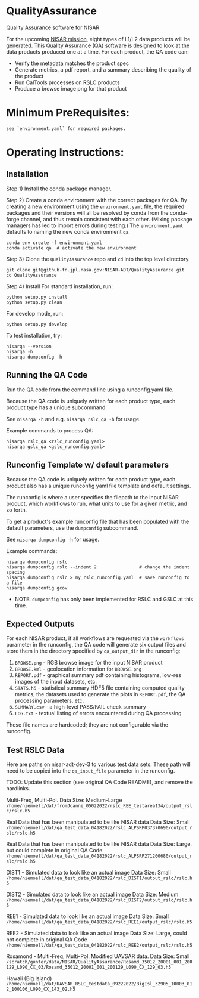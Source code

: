 # QualityAssurance
Quality Assurance software for NISAR

For the upcoming [NISAR mission](https://nisar.jpl.nasa.gov/),
eight types of L1/L2 data products will be generated.
This Quality Assurance (QA) software is designed to look at the data products
produced one at a time. For each product, the QA code can:
- Verify the metadata matches the product spec
- Generate metrics, a pdf report, and a summary describing the quality of the product
- Run CalTools processes on RSLC products
- Produce a browse image png for that product

# Minimum PreRequisites:
```
see `environment.yaml` for required packages.
```

# Operating Instructions:

## Installation

Step 1) Install the conda package manager.

Step 2) Create a conda environment with the correct packages for QA.
By creating a new environment using the `environment.yaml` file, the required packages and their versions will all be resolved by conda from the conda-forge channel, and thus remain consistent with each other. (Mixing package managers has led to import errors during testing.) The `environment.yaml` defaults to naming the new conda environment `qa`.
```
conda env create -f environment.yaml
conda activate qa  # activate the new environment
```

Step 3) Clone the `QualityAssurance` repo and `cd` into the top level directory.
```
git clone git@github-fn.jpl.nasa.gov:NISAR-ADT/QualityAssurance.git
cd QualityAssurance
```

Step 4) Install
For standard installation, run:
```
python setup.py install
python setup.py clean
```

For develop mode, run:
```
python setup.py develop
```

To test installation, try:
```
nisarqa --version
nisarqa -h
nisarqa dumpconfig -h
```

## Running the QA Code

Run the QA code from the command line using a runconfig.yaml file.

Because the QA code is uniquely written for each product type, each product
type has a unique subcommand.

See `nisarqa -h` and e.g. `nisarqa rslc_qa -h` for usage.

Example commands to process QA:
```
nisarqa rslc_qa <rslc_runconfig.yaml>
nisarqa gslc_qa <gslc_runconfig.yaml>
```

## Runconfig Template w/ default parameters
Because the QA code is uniquely written for each product type, each product
also has a unique runconfig yaml file template and default settings.

The runconfig is where a user specifies the filepath to the input NISAR product,
which workflows to run, what units to use for a given metric, and so forth.

To get a product's example runconfig file that has been populated with
the default parameters, use the `dumpconfig` subcommand.

See `nisarqa dumpconfig -h` for usage.

Example commands:
```
nisarqa dumpconfig rslc
nisarqa dumpconfig rslc --indent 2                # change the indent spacing
nisarqa dumpconfig rslc > my_rslc_runconfig.yaml  # save runconfig to a file
nisarqa dumpconfig gcov
```

- NOTE: `dumpconfig` has only been implemented for RSLC and GSLC at this time.


## Expected Outputs

For each NISAR product, if all workflows are requested via the `workflows`
parameter in the runconfig, the QA code will generate six output files
and store them in the directory specified by `qa_output_dir` in the runconfig:

1) `BROWSE.png` - RGB browse image for the input NISAR product
2) `BROWSE.kml` - geolocation information for `BROWSE.png`
3) `REPORT.pdf` - graphical summary pdf containing histograms,
                  low-res images of the input datasets, etc.
4) `STATS.h5` - statistical summary HDF5 file containing computed quality
                metrics, the datasets used to generate the plots in 
                `REPORT.pdf`, the QA processing parameters, etc.
5) `SUMMARY.csv` - a high-level PASS/FAIL check summary
6) `LOG.txt` - textual listing of errors encountered during QA processing

These file names are hardcoded; they are not configurable via the
runconfig.


## Test RSLC Data
Here are paths on nisar-adt-dev-3 to various test data sets.
These path will need to be copied into the `qa_input_file` parameter in
the runconfig.

TODO: Update this section (see original QA Code README), and remove the hardlinks.

Multi-Freq, Multi-Pol.
Data Size: Medium-Large
`/home/niemoell/dat/fromJoanne_05022022/rslc_REE_testarea134/output_rslc/rslc.h5`

Real Data that has been manipulated to be like NISAR data
Data Size: Small
`/home/niemoell/dat/qa_test_data_04182022/rslc_ALPSRP037370690/output_rslc/rslc.h5`

Real Data that has been manipulated to be like NISAR data
Data Size: Large, but could complete in original QA Code
`/home/niemoell/dat/qa_test_data_04182022/rslc_ALPSRP271200680/output_rslc/rslc.h5`

DIST1 - Simulated data to look like an actual image
Data Size: Small
`/home/niemoell/dat/qa_test_data_04182022/rslc_DIST1/output_rslc/rslc.h5`

DIST2 - Simulated data to look like an actual image
Data Size: Medium
`/home/niemoell/dat/qa_test_data_04182022/rslc_DIST2/output_rslc/rslc.h5`

REE1 - Simulated data to look like an actual image
Data Size: Small
`/home/niemoell/dat/qa_test_data_04182022/rslc_REE1/output_rslc/rslc.h5`

REE2 - Simulated data to look like an actual image
Data Size: Large, could not complete in original QA Code
`/home/niemoell/dat/qa_test_data_04182022/rslc_REE2/output_rslc/rslc.h5`

Rosamond - Multi-Freq, Multi-Pol. Modified UAVSAR data.
Data Size: Small
`/scratch/gunter/data/NISAR/QualityAssurance/Rosamd_35012_20001_001_200129_L090_CX_03/Rosamd_35012_20001_001_200129_L090_CX_129_03.h5`

Hawaii (Big Island)
`/home/niemoell/dat/UAVSAR_RSLC_testdata_09222022/BigIsl_32905_10003_012_100106_L090_CX_143_02.h5`
